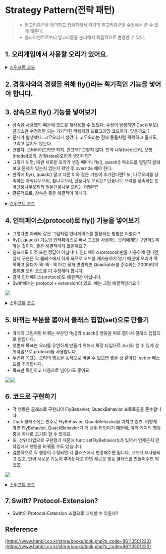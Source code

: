 
# Strategy Pattern(전략 패턴)
> - 알고리즘군을 정의하고 캡슐화해서 각각의 알고리즘군을 수정해서 쓸 수 있게 해준다. 
> - 클라이언트로부터 알고리즘을 분리해서 독립적으로 변경할 수 있다. 

## 1. 오리게임에서 사용할 오리가 있어요.

<details>
  <summary><a href="https://github.com/kickbell/pb">스위프트 코드</a></summary>
  <p>

```swift
class Duck {
    func quack() {
        print("꽥꽥하고 웁니다.")
    }
    func swim() {
        print("수영을 합니다.")
    }
    func display() {
        print("오리 종류별로 이미지를 표시합니다.")
    }
}

//청둥오리 또는 물오리
class MallardDuck: Duck {
    
    override func display() {
        print("저는 청둥오리 입니다.")
    }

}

class RedHeadDuck: Duck {
    
    override func display() {
        print("저는 청둥오리 입니다.")
    }
    
}
```
  </p>
</details>



## 2. 경쟁사와의 경쟁을 위해 fly()라는 획기적인 기능을 넣어야 합니다.

## 3. 상속으로 fly() 기능을 넣어보기 
- 상속을 사용했기 때문에 코드를 재사용할 수 있었다. 수정이 발생하면 Duck(부모)클래스만 수정하면 되는 기가막힌 객체지향 프로그래밍 코드이다. 맞을까요 ? 
- 문제가 발생했다. 고무오리가 생겼다. 고무오리는 진짜 동물처럼 꽥꽥하고 울지도, 그리고 날지도 않는다. 
- 괜찮다. 오버라이드하면 되지. 안그래? 그렇지 않다. 만약 나무(tree)오리, 모형(model)오리, 강철(steel)오리가 생긴다면? 
- 그렇게 되면, 매번 새로운 오리가 생길 때마다 fly(), quack() 메소드를 일일히 살펴보고 문제가 있는지 없는지 확인 후 override 해야 한다. 
- 만약에 fly(), quack() 말고 다른 이와 같은 기능이 추가된다면? 또, 나무오리를 상속하는 자작나무오리, 참나무오리, 단풍나무 오리는? 단풍나무 오리를 상속하는 한국단풍나무오리와 일본단풍나무 오리는 어떨까? 
- 결론적으로, 상속은 좋은 해결책이 아니다. 

<details>
  <summary><a href="https://github.com/kickbell/pb">스위프트 코드</a></summary>
  <p>

```swift
/*
이 코드에서 상속을 사용할 때의 단점 
1. 서브클래스에서 코드가 중복된다. (날지않는 오리에게도 오버라이드를 해야함) 
2. 실행시에 특징을 바꿀 수 없다. 
3. 모든 오리의 행동을 알기 힘들다. (오버라이드를 남발했기 때문에 일일히 확인해야 한다.)
4. 부모 클래스의 코드를 변경했을 때 다른 오리들에게 원치않는 영향을 끼칠 수 있다. (고무 오리가 날아다닌다던지)
*/
    
class Duck {
    func quack() {
        print("꽥꽥하고 웁니다.")
    }
    func swim() {
        print("수영을 합니다.")
    }
    func display() {
        print("오리 종류별로 이미지를 표시합니다.")
    }
    func fly() {
        print("오리는 날기도 합니다.")
    }
}

class RubberDuck: Duck {
    
    override func quack() {
        //고무오리는 꽥꽥하고 울지 않으므로
        //삑삑 소리를 내기위해 오버라이드
    }
    
    override func fly() {
        //고무오리는 날지 않으므로 날지않기 위해
        //아무것도 하지 않도록 오버라이드
    }
    
}
```
  </p>
</details>

## 4. 인터페이스(protocol)로 fly() 기능을 넣어보기
- 그렇다면 아래와 같은 그림처럼 인터페이스를 활용하는 방법은 어떨까 ? 
- fly(), quack() 기능만 인터페이스로 빼서 그것을 사용하는 오리에게만 구현하도록 하는 것이다. 좋은 해결책이지 않을까요 ? 
- 슬프게도 이것 또한 정답이 아닙니다. 인터페이스(protocol)만을 사용하게 된다면, 실제 구현은 각 클래스에서 하게 되므로 코드를 재사용하지 않기 때문에 오리가 꽥꽥하고 울다가 꽥-꽥--꽥 하고 울게 변경되면 Quackable를 준수하는 200마리의 종류별 오리 코드를 다 수정해야 합니다. 
- 결국 인터페이스(protocol)도 해결책은 아닙니다. 
- Swift에서는 protocol + extension이 있죠. 얘는 그럼 해결책일까요 ? 

![](https://velog.velcdn.com/images/dev_kickbell/post/38817e7d-ee90-49e4-ab0e-4c8ea1bbcc01/image.png)

<details>
  <summary><a href="https://github.com/kickbell/pb">스위프트 코드</a></summary>
  <p>

```swift
class Duck {
    func swim() {
        print("수영을 합니다.")
    }
    func display() {
        print("오리 종류별로 이미지를 표시합니다.")
    }
}

protocol Flyable {
    func fly()
}

protocol Quackable {
    func quack()
}

//청둥오리 또는 물오리
class MallardDuck: Duck, Flyable, Quackable {
    
    func fly() {
        print("저는 날 수 있어요.")
    }
    
    func quack() {
        print("꽥꽥")
    }
    
    override func display() {
        print("저는 청둥오리 입니다.")
    }

}

class RedHeadDuck: Duck, Flyable, Quackable {
    
    func fly() {
        print("저는 날 수 있어요.")
    }
    
    func quack() {
        print("꽥꽥")
    }
    
    override func display() {
        print("저는 청둥오리 입니다.")
    }
    
}

//고무오리는 날 수 없기 때문에 Flayable은 준수하지 않아요.
class RubberDuck: Duck, Quackable {
    
    func quack() {
        print("삑삑")
    }
    
}
```
  </p>
</details>


## 5. 바뀌는 부분을 뽑아서 클래스 집합(set)으로 만들기  
- 아래의 그림처럼 바뀌는 부분인 fly()와 quack() 행동을 따로 뽑아서 클래스 집합으로 만듭니다.
- 첫번째 목표는 오리를 유연하게 만들기 위해서 특정 타입으로 초기화 할 수 있게 상위타입으로 protocol을 사용합니다.
- 두번째 목표는 오리의 행동을 동적으로 바꿀 수 있으면 좋을 것 같아요. setter 메소드를 추가합니다.
- 목표만 확인하고 다음으로 넘어가도 좋아요. 

![](https://velog.velcdn.com/images/dev_kickbell/post/a8b6e7c0-272c-4d8d-a506-9caa74414edc/image.png)![](https://velog.velcdn.com/images/dev_kickbell/post/78c8588b-db13-4006-bc95-0bbf2f5f0cd6/image.png)

## 6. 코드로 구현하기
- 각 행동은 클래스로 구현되어 FlyBehavior, QuackBehavior 프로토콜을 준수합니다.
- Duck 클래스에는 변수로 FlyBehavior, QuackBehavior을 가지고 있죠. 이렇게 하면 FlyBehavior, QuackBehavior가 더 상위 타입이기 때문에, 여러 가지의 행동 중에 하나로 초기화 할 수 있지요.
- 또, 상위 타입으로 구현했기 때문에 func setFlyBehavior()가 있어서 언제든지 런타임에서 행동을 바꿔줄 수도 있습니다. 
- 결론적으로 각 행동이 수정되면 각 클래스에서 변경해주면 됩니다. 코드가 재사용되고 있고, 만약 새로운 기능이 추가된다고 하면 새로운 행동 클래스를 만들어주면 되겠죠. 		

![](https://velog.velcdn.com/images/dev_kickbell/post/ea2630de-4d81-4d21-a90a-f8d89a0622c8/image.png)		
<details>
  <summary><a href="https://github.com/kickbell/pb">스위프트 코드</a></summary>
  <p>

```swift
class Duck {
    var flyBehavior: FlyBehavior
    var quackBehavior: QuackBehavior
    
    init(flyBehavior: FlyBehavior,
         quackBehavior: QuackBehavior) {
        self.flyBehavior = flyBehavior
        self.quackBehavior = quackBehavior
    }
    
    func setFlyBehavior(_ fb: FlyBehavior) {
        self.flyBehavior = fb
    }
    
    func setQuackBehavior(_ qb: QuackBehavior) {
        self.quackBehavior = qb
    }
    
    func performFly() {
        flyBehavior.fly()
    }
    
    func performQuack() {
        quackBehavior.quack()
    }
    
    func swim() {
        print("수영을 합니다.")
    }
    
    func display() {
        print("오리 종류별로 이미지를 표시합니다.")
    }
}
    
```
    
```swift
protocol FlyBehavior {
    func fly()
}

class FlyWithWings: FlyBehavior {
    func fly() {
        print("저는 날 수 있어요.")
    }
}

class FlyNoWay: FlyBehavior {
    func fly() {
        print("저는 날 수 없어요.")
    }
}

class FlyRocketPowered: FlyBehavior {
    func fly() {
        print("저는 모형오리라 로켓파워로 날아갑니다.")
    }
}
 

protocol QuackBehavior {
    func quack()
}

class Quack: QuackBehavior {
    func quack() {
        print("꽥꽥")
    }
}

//고무오리 우는소리
class Squack: QuackBehavior {
    func quack() {
        print("삑삑")
    }
}

class MuteQuack: QuackBehavior {
    func quack() {
        print("저는 소리를 낼 수 없어요.")
    }
}

```
    
```swift
//청둥오리 또는 물오리
class MallardDuck: Duck {
    
    init() {
        super.init(
            flyBehavior: FlyWithWings(),
            quackBehavior: Quack()
        )
    }
    
    override func display() {
        print("저는 청둥오리 입니다.")
    }

}
    
class ModelDuck: Duck {
    
    init() {
        super.init(
            flyBehavior: FlyNoWay(),
            quackBehavior: Quack()
        )
    }
    
    override func display() {
        print("저는 모형오리 입니다.")
    }
    
}
    
```
    
```swift
var mallardDuck = MallardDuck()
mallardDuck.performFly() //저는 날 수 있어요.
mallardDuck.performQuack() //꽥꽥

var modelDuck = ModelDuck()
modelDuck.performFly() //저는 날 수 없어요.
modelDuck.setFlyBehavior(FlyRocketPowered())
modelDuck.performFly() //저는 모형오리라 로켓파워로 날아갑니다.

```
  </p>
</details>

## 7. Swift? Protocol-Extension? 
- Swift의 Protocol-Extension 조합으로 대체할 수 있을까? 

## Reference 
[https://www.hanbit.co.kr/store/books/look.php?p_code=B6113501223](https://www.hanbit.co.kr/store/books/look.php?p_code=B6113501223)
